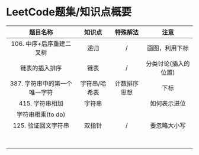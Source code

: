 # LeetCode题集/知识点概要



| 题目名称 | 知识点 | 特殊解法 | 注意 |
| :-----: | :--: | :--: | :-----: |
| 106. 中序+后序重建二叉树 | 递归 | / | 画图，利用下标 |
| 链表的插入排序 | 链表 | / | 分类讨论(插入的位置) |
| 387. 字符串中的第一个唯一字符 | 字符串/哈希表 | 计数排序思想 | 下标 |
| 415. 字符串相加 | 字符串 |      | 如何表示进位 |
| 字符串相乘(to do) |      |      |  |
| 125. 验证回文字符串 | 双指针 | / | 要忽略大小写 |
|          |      |      |  |
|          |      |      |  |
|          |      |      |  |
| | | | |
| | | | |
| | | | |
| | | | |
| | | | |

